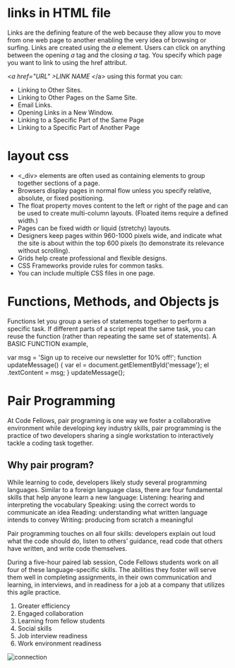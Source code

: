 # links in HTML file

Links are the defining feature of the web because they allow you to move from one web page to another enabling the very idea of browsing or surfing. Links are created using the _a_ element. Users can click on anything between the opening _a_ tag and the closing _a_ tag. You specify which page you want to link to using the href attribut.

<_a href="URL" >LINK NAME <_/a> using this format you can:
* Linking to Other Sites.
* Linking to Other Pages on the Same Site.
* Email Links.
* Opening Links in a New Window.
* Linking to a Specific Part of the Same Page
* Linking to a Specific Part of Another Page


# layout css
* <_div> elements are often used as containing elements to group together sections of a page.
* Browsers display pages in normal flow unless you specify relative, absolute, or fixed positioning.
* The float property moves content to the left or right of the page and can be used to create multi-column layouts. (Floated items require a defined width.)
* Pages can be fixed width or liquid (stretchy) layouts.
* Designers keep pages within 960-1000 pixels wide, and indicate what the site is about within the top 600 pixels (to demonstrate its relevance without scrolling).
* Grids help create professional and flexible designs.
* CSS Frameworks provide rules for common tasks.
* You can include multiple CSS files in one page.

# Functions, Methods, and Objects js

Functions let you group a series of statements together to perform a specific task. If different parts of a script repeat the same task, you can reuse the function (rather than repeating the same set of statements). 
A BASIC FUNCTION example, 


var msg = 'Sign up to receive our newsletter for 10% off!';
function updateMessage() {
var el = document.getElementByld('message'};
el .textContent = msg;
}
updateMessage(};

# Pair Programming

At Code Fellows, pair programing is one way we foster a collaborative environment while developing key industry skills, pair programming is the practice of two developers sharing a single workstation to interactively tackle a coding task together.

## Why pair program?

While learning to code, developers likely study several programming languages. Similar to a foreign language class, there are four fundamental skills that help anyone learn a new language: Listening: hearing and interpreting the vocabulary Speaking: using the correct words to communicate an idea Reading: understanding what written language intends to convey Writing: producing from scratch a meaningful

Pair programming touches on all four skills: developers explain out loud what the code should do, listen to others’ guidance, read code that others have written, and write code themselves.

During a five-hour paired lab session, Code Fellows students work on all four of these language-specific skills. The abilities they foster will serve them well in completing assignments, in their own communication and learning, in interviews, and in readiness for a job at a company that utilizes this agile practice.
1. Greater efficiency
2. Engaged collaboration
3. Learning from fellow students
4. Social skills
5. Job interview readiness
6. Work environment readiness


![connection](https://community.connection.com/wp-content/uploads/2017/07/Go-Global-with-Connection.jpg)

